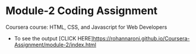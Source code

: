 

# Module-2 Coding Assignment

Coursera course: HTML, CSS, and Javascript for Web Developers

* To see the output [CLICK HERE]https://rohannaroni.github.io/Coursera-Assignment/module-2/index.html

